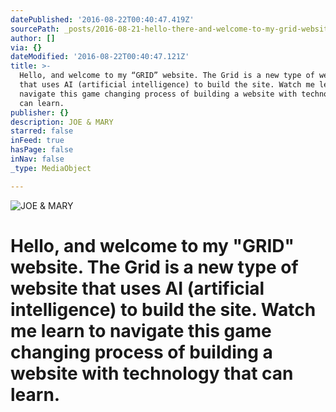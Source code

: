 ```yaml
---
datePublished: '2016-08-22T00:40:47.419Z'
sourcePath: _posts/2016-08-21-hello-there-and-welcome-to-my-grid-website-the-grid-is-a.md
author: []
via: {}
dateModified: '2016-08-22T00:40:47.121Z'
title: >-
  Hello, and welcome to my “GRID” website. The Grid is a new type of website
  that uses AI (artificial intelligence) to build the site. Watch me learn to
  navigate this game changing process of building a website with technology that
  can learn.
publisher: {}
description: JOE & MARY
starred: false
inFeed: true
hasPage: false
inNav: false
_type: MediaObject

---
```

![JOE & MARY](https://the-grid-user-content.s3-us-west-2.amazonaws.com/a221b582-6189-4f17-99ed-30b14fc24516.jpg)

# Hello, and welcome to my "GRID" website. The Grid is a new type of website that uses AI (artificial intelligence) to build the site. Watch me learn to navigate this game changing process of building a website with technology that can learn.
